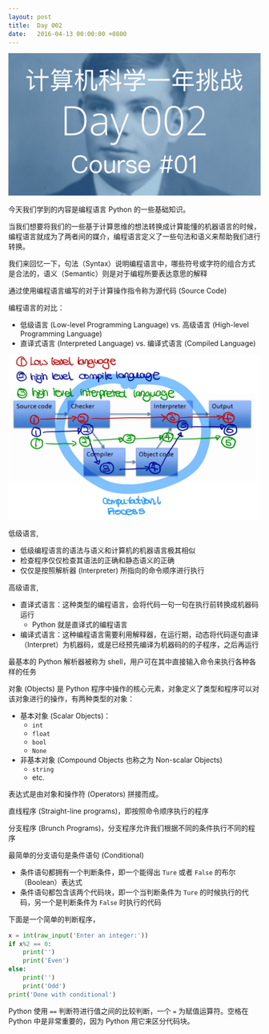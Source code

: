 ```yaml
---
layout: post
title:  Day 002
date:   2016-04-13 00:00:00 +0800
---
```


![](/images/Day002.png)

今天我们学到的内容是编程语言 Python 的一些基础知识。

当我们想要将我们的一些基于计算思维的想法转换成计算能懂的机器语言的时候，编程语言就成为了两者间的媒介，编程语言定义了一些句法和语义来帮助我们进行转换。

我们来回忆一下，句法（Syntax）说明编程语言中，哪些符号或字符的组合方式是合法的，语义（Semantic）则是对于编程所要表达意思的解释

通过使用编程语言编写的对于计算操作指令称为源代码 (Source Code)

编程语言的对比：
- 低级语言 (Low-level Programming Language) vs. 高级语言 (High-level Programming Language)
- 直译式语言 (Interpreted Language) vs. 编译式语言 (Compiled Language)

<img src="/images/program_language_options.jpg" width="600">

低级语言,
- 低级编程语言的语法与语义和计算机的机器语言极其相似
- 检查程序仅仅检查其语法的正确和静态语义的正确
- 仅仅是按照解析器 (Interpreter) 所指向的命令顺序进行执行

高级语言,
- 直译式语言：这种类型的编程语言，会将代码一句一句在执行前转换成机器码运行
  - Python 就是直译式的编程语言
- 编译式语言：这种编程语言需要利用解释器，在运行期，动态将代码逐句直译（Interpret）为机器码，或是已经预先编译为机器码的的子程序，之后再运行

最基本的 Python 解析器被称为 shell，用户可在其中直接输入命令来执行各种各样的任务

对象 (Objects) 是 Python 程序中操作的核心元素，对象定义了类型和程序可以对该对象进行的操作，有两种类型的对象：

- 基本对象 (Scalar Objects)：
  - `int`
  - `float`
  - `bool`
  - `None`
- 非基本对象 (Compound Objects 也称之为 Non-scalar Objects)
  - `string`
  - etc.

表达式是由对象和操作符 (Operators) 拼接而成。

直线程序 (Straight-line programs)，即按照命令顺序执行的程序

分支程序 (Brunch Programs)，分支程序允许我们根据不同的条件执行不同的程序

最简单的分支语句是条件语句 (Conditional)
  - 条件语句都拥有一个判断条件，即一个能得出 `Ture` 或者 `False` 的布尔（Boolean）表达式
  - 条件语句都包含该两个代码块，即一个当判断条件为 `Ture` 的时候执行的代码，另一个是判断条件为 `False` 时执行的代码

下面是一个简单的判断程序，

```python
x = int(raw_input('Enter an integer:'))
if x%2 == 0:
    print('')
    print('Even')
else:
    print('')
    print('Odd')
print('Done with conditional')
```

Python 使用 `==` 判断符进行值之间的比较判断，一个 `=` 为赋值运算符。空格在 Python 中是非常重要的，因为 Python 用它来区分代码块。
